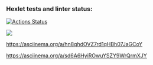 ### Hexlet tests and linter status:
[![Actions Status](https://github.com/Aatem/python-project-49/workflows/hexlet-check/badge.svg)](https://github.com/Aatem/python-project-49/actions)

<a href="https://codeclimate.com/github/Aatem/python-project-49/maintainability"><img src="https://api.codeclimate.com/v1/badges/2a8fe0d5dc49bd4b390e/maintainability" /></a>

https://asciinema.org/a/hn8qhdOVZ7rd1qHBh07JaGCoY

https://asciinema.org/a/sd6A6HyiROwuYSZY9WrQrmXJY